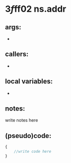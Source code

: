 ﻿
# $3f$ff02 ns.addr
<summary></summary>

## args:
+	
## callers:
+	
## local variables:
+	
## notes:
write notes here
## (pseudo)code:
```js
{
	//write code here
}
```

